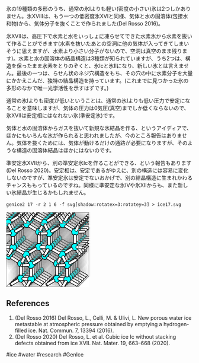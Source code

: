 氷の19種類の多形のうち、通常の氷Iよりも軽い(密度の小さい)氷は2つしかありません。氷XVIlIは、もう一つの低密度氷XVIと同様、気体と水の固溶体(包接水和物)から、気体分子を抜くことで作られました(Del Rosso 2016)。

氷XVIIは、高圧下で水素と水をいっしょに凍らせてできた水素氷から水素を抜いて作ることができます(水素を抜いたあとの空洞に他の気体が入ってきてしまいそうに思えますが、水素より小さい分子がないので、空洞は真空のまま残ります)。水素と水の固溶体の結晶構造は3種類が知られていますが、うち2つは、構造を保ったまま水素をとりのぞくと、氷Icと氷IIになり、新しい氷とは言えません。最後の一つは、らせん状のネジ穴構造をもち、その穴の中に水素分子を大量にかかえこんだ、独特の結晶構造を持っています。(これまでに見つかった氷の多形のなかで唯一光学活性を示すはずです。)

通常の氷Iよりも密度が低いということは、通常の氷Iよりも低い圧力で安定になることを意味しますが、気体の圧力は0気圧(真空)までしか低くならないので、氷XVIIは安定相にはなれない氷(準安定氷)です。

気体と水の固溶体からガスを抜いて新規な氷結晶を作る、というアイディアで、ほかにもいろんな氷が作られると思われましたが、今のところ報告はありません。気体を抜くためには、気体が動けるだけの通路が必要になりますが、そのような構造の固溶体結晶はほかにはないのです。

準安定氷XVIIから、別の準安定氷Icを作ることができる、という報告もあります(Del Rosso 2020)。安定相は、安定であるがゆえに、別の構造には容易に変化しないのですが、準安定氷は安定でないおかげで、別の結晶構造に生まれかわるチャンスももっているのですね。同様に準安定な氷IVや氷XIIからも、また新しい氷結晶が生じるかもしれません。

```
genice2 17 -r 2 1 6 -f svg[shadow:rotatex=3:rotatey=3] > ice17.svg
```

![ice 17](/img/ice17.png)

## References

1. (Del Rosso 2016) Del Rosso, L., Celli, M. & Ulivi, L. New porous water ice metastable at atmospheric pressure obtained by emptying a hydrogen-filled ice. Nat. Commun. 7, 13394 (2016).
1. (Del Rosso 2020) Del Rosso, L. et al. Cubic ice Ic without stacking defects obtained from ice XVII. Nat. Mater. 19, 663–668 (2020).

#ice #water #research #GenIce
